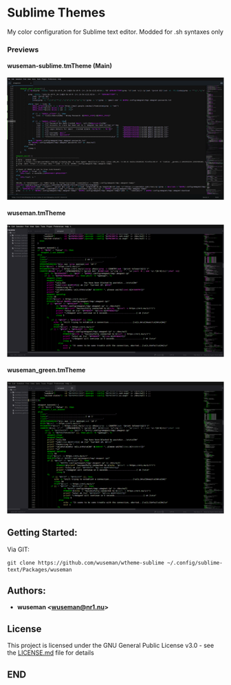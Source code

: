 # Sublime Themes

My color configuration for Sublime text editor. Modded for .sh syntaxes only

### Previews

#### wuseman-sublime.tmTheme (Main)

![Screenshot](.previews/wuseman-sublime.png)

#### wuseman.tmTheme 

![Screenshot](.previews/wuseman.tmTheme.png)

#### wuseman_green.tmTheme

![Screenshot](.previews/wuseman_green.png)


## Getting Started:

  Via GIT:

    git clone https://github.com/wuseman/wtheme-sublime ~/.config/sublime-text/Packages/wuseman

## Authors: 

* **wuseman <wuseman@nr1.nu\>** 

## License

This project is licensed under the GNU General Public License v3.0 - see the [LICENSE.md](LICENSE.md) file for details

## END
